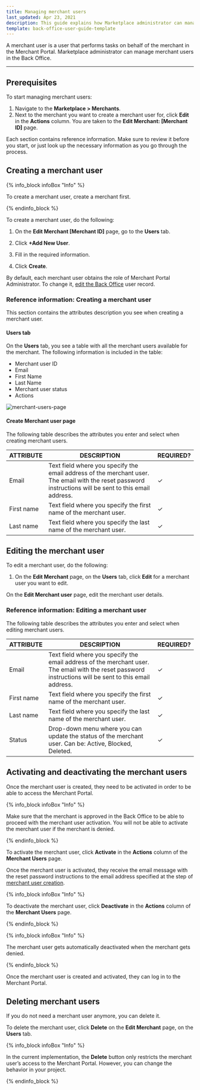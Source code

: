 ```yaml
---
title: Managing merchant users
last_updated: Apr 23, 2021
description: This guide explains how Marketplace administrator can manage merchant users in the Back Office.
template: back-office-user-guide-template
---
```


A merchant user is a user that performs tasks on behalf of the merchant in the Merchant Portal. Marketplace administrator can manage merchant users in the Back Office.

---

## Prerequisites

To start managing merchant users:
1. Navigate to the **Marketplace&nbsp;<span aria-label="and then">></span> Merchants**.
2. Next to the merchant you want to create a merchant user for, click **Edit** in the **Actions** column. You are taken to the **Edit Merchant: [Merchant ID]** page.

Each section contains reference information. Make sure to review it before you start, or just look up the necessary information as you go through the process.

## Creating a merchant user

{% info_block infoBox "Info" %}

To create a merchant user, create a merchant first.

{% endinfo_block %}

To create a merchant user, do the following:

1. On the **Edit Merchant [Merchant ID]** page, go to the **Users** tab.

2. Click **+Add New User**.

3. Fill in the required information.

4. Click **Create**.

By default, each merchant user obtains the role of Merchant Portal Administrator. To change it, [edit the Back Office](/docs/scos/user/back-office-user-guides/{{page.version}}/users/roles-groups-and-users/managing-users.html#editing-users) user record.

### Reference information: Creating a merchant user

This section contains the attributes description you see when creating a merchant user.

#### Users tab

On the **Users** tab, you see a table with all the merchant users available for the merchant. The following information is included in the table:
* Merchant user ID
* Email
* First Name
* Last Name
* Merchant user status
* Actions

![merchant-users-page](https://spryker.s3.eu-central-1.amazonaws.com/docs/User+Guides/Back+Office+User+Guides/Marketplace/Merchants/merchant-users-page.png)

#### Create Merchant user page

The following table describes the attributes you enter and select when creating merchant users.

| ATTRIBUTE | DESCRIPTION | REQUIRED? |
|-|-|-|
| Email | Text field where you specify the email address of the merchant user. The email with the reset password instructions will be sent to this email address.  | &check; |
| First name | Text field where you specify the first name of the merchant user. | &check; |
| Last name | Text field where you specify the last name of the merchant user. | &check; |

## Editing the merchant user

To edit a merchant user, do the following:

1. On the **Edit Merchant** page, on the **Users** tab, click **Edit** for a merchant user you want to edit.

On the **Edit Merchant user** page, edit the merchant user details.

### Reference information: Editing a merchant user

The following table describes the attributes you enter and select when editing merchant users.

| ATTRIBUTE | DESCRIPTION | REQUIRED? |
|-|-|-|
| Email | Text field where you specify the email address of the merchant user. The email with the reset password instructions will be sent to this email address.  | &check; |
| First name | Text field where you specify the first name of the merchant user. | &check; |
| Last name | Text field where you specify the last name of the merchant user. | &check; |
| Status | Drop-down menu where you can update the status of the merchant user. Can be: Active, Blocked, Deleted. | &check; |

## Activating and deactivating the merchant users

Once the merchant user is created, they need to be activated in order to be able to access the Merchant Portal.

{% info_block infoBox "Info" %}

Make sure that the merchant is approved in the Back Office to be able to proceed with the merchant user activation. You will not be able to activate the merchant user if the merchant is denied.

{% endinfo_block %}

To activate the merchant user, click **Activate** in the **Actions** column of the **Merchant Users** page.

Once the merchant user is activated, they receive the email message with the reset password instructions to the email address specified at the step of [merchant user creation](#creating-a-merchant-user).

{% info_block infoBox "Info" %}

To deactivate the merchant user, click **Deactivate** in the **Actions** column of the **Merchant Users** page.

{% endinfo_block %}

{% info_block infoBox "Info" %}

The merchant user gets automatically deactivated when the merchant gets denied.

{% endinfo_block %}

Once the merchant user is created and activated, they can log in to the Merchant Portal.

## Deleting merchant users

If you do not need a merchant user anymore, you can delete it.

To delete the merchant user, click **Delete** on the **Edit Merchant** page, on the **Users** tab.

{% info_block infoBox "Info" %}

In the current implementation, the **Delete** button only restricts the merchant user’s access to the Merchant Portal. However, you can change the behavior in your project.

{% endinfo_block %}
